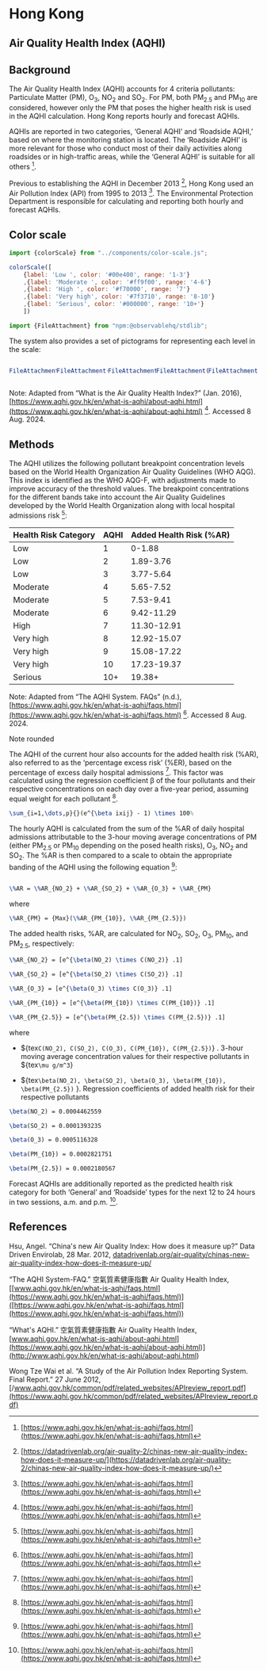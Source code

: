 # Hong Kong

## Air Quality Health Index (AQHI)

## Background

The Air Quality Health Index (AQHI) accounts for 4 criteria pollutants: Particulate Matter (PM), O<sub>3</sub>, NO<sub>2</sub> and SO<sub>2</sub>. For PM, both PM<sub>2.5</sub> and PM<sub>10</sub> are considered, however only the PM that poses the higher health risk is used in the AQHI calculation. Hong Kong reports hourly and forecast AQHIs.

AQHIs are reported in two categories, ‘General AQHI’ and ‘Roadside AQHI,’ based on where the monitoring station is located. The ‘Roadside AQHI’ is more relevant for those who conduct most of their daily activities along roadsides or in high-traffic areas, while the ‘General AQHI’ is suitable for all others [^1].

Previous to establishing the AQHI in December 2013 [^2], Hong Kong used an Air Pollution Index (API) from 1995 to 2013 [^1]. The Environmental Protection Department is responsible for calculating and reporting both hourly and forecast AQHIs.

## Color scale

```js
import {colorScale} from "../components/color-scale.js";
```

```js
colorScale([
    {label: 'Low ', color: '#00e400', range: '1-3'}
    ,{label: 'Moderate ', color: '#ff9f00', range: '4-6'}
    ,{label: 'High ', color: '#f70000', range: '7'}
    ,{label: 'Very high', color: '#7f3710', range: '8-10'}
    ,{label: 'Serious', color: '#000000', range: '10+'}
    ])
```

```js
import {FileAttachment} from "npm:@observablehq/stdlib";
```

The system also provides a set of pictograms for representing each level in the scale:


<div style="display: flex;">

```js
FileAttachment('../imgs/hk_icon_low.svg').image({height: 90})
```

```js
FileAttachment('../imgs/hk_icon_moderate.svg').image({height: 90})
```


```js
FileAttachment('../imgs/hk_icon_high.svg').image({height: 90})
```

```js
FileAttachment('../imgs/hk_icon_very_high.svg').image({height: 90})
```


```js
FileAttachment('../imgs/hk_icon_serious.svg').image({height: 90})
```

</div>

Note: Adapted from “What is the Air Quality Health Index?” (Jan. 2016), [https://www.aqhi.gov.hk/en/what-is-aqhi/about-aqhi.html](https://www.aqhi.gov.hk/en/what-is-aqhi/about-aqhi.html) [^1]. Accessed 8 Aug. 2024.

## Methods

The AQHI utilizes the following pollutant breakpoint concentration levels based on the World Health Organization Air Quality Guidelines (WHO AQG). This index is identified as the WHO AQG-F, with adjustments made to improve accuracy of the threshold values. The breakpoint concentrations for the different bands take into account the Air Quality Guidelines developed by the World Health Organization along with local hospital admissions risk [^1]:

| Health Risk Category | AQHI | Added Health Risk (%AR) |
| :---- | :---- | :---- |
| Low | 1 | 0-1.88 |
| Low | 2 | 1.89-3.76 |
| Low | 3 | 3.77-5.64 |
| Moderate | 4 | 5.65-7.52 |
| Moderate | 5 | 7.53-9.41 |
| Moderate | 6 | 9.42-11.29 |
| High | 7 | 11.30-12.91 |
| Very high | 8 | 12.92-15.07 |
| Very high | 9 | 15.08-17.22 |
| Very high | 10 | 17.23-19.37 |
| Serious | 10+ | 19.38+ |

Note: Adapted from “The AQHI System. FAQs” (n.d.), [https://www.aqhi.gov.hk/en/what-is-aqhi/faqs.html](https://www.aqhi.gov.hk/en/what-is-aqhi/faqs.html) [^1]. Accessed 8 Aug. 2024.

Note rounded

The AQHI of the current hour also accounts for the added health risk (%AR), also referred to as the ‘percentage excess risk’ (%ER), based on the percentage of excess daily hospital admissions [^1]. This factor was calculated using the regression coefficient β of the four pollutants and their respective concentrations on each day over a five-year period, assuming equal weight for each pollutant [^1].


```tex
\sum_{i=1,\dots,p}{}(e^{\beta ixij} - 1) \times 100%
```

The hourly AQHI is calculated from the sum of the %AR of daily hospital admissions attributable to the 3-hour moving average concentrations of PM (either PM<sub>2.5</sub> or PM<sub>10</sub> depending on the posed health risks), O<sub>3</sub>, NO<sub>2</sub> and SO<sub>2</sub>. The %AR is then compared to a scale to obtain the appropriate banding of the AQHI using the following equation [^1]:


```tex

```

```tex
\%AR = \%AR_{NO_2} + \%AR_{SO_2} + \%AR_{O_3} + \%AR_{PM}  
```

where

```tex
\%AR_{PM} = {Max}(\%AR_{PM_{10}}, \%AR_{PM_{2.5}})    
```

The added health risks, %AR, are calculated for NO<sub>2</sub>, SO<sub>2</sub>, O<sub>3</sub>, PM<sub>10</sub>, and PM<sub>2.5</sub>, respectively:

```tex
\%AR_{NO_2} = [e^{\beta(NO_2) \times C(NO_2)} .1]  
```  

```tex
\%AR_{SO_2} = [e^{\beta(SO_2) \times C(SO_2)} .1]  
```  

```tex
\%AR_{O_3} = [e^{\beta(O_3) \times C(O_3)} .1]  
```  

```tex
\%AR_{PM_{10}} = [e^{\beta(PM_{10}) \times C(PM_{10})} .1]  
```  

```tex
\%AR_{PM_{2.5}} = [e^{\beta(PM_{2.5}) \times C(PM_{2.5})} .1]  
```

where  

* ${tex`C(NO_2), C(SO_2), C(O_3), C(PM_{10}), C(PM_{2.5})`} . 3-hour moving average concentration values for their respective pollutants in ${tex`\mu g/m^3`}

* ${tex`\beta(NO_2), \beta(SO_2), \beta(O_3), \beta(PM_{10}), \beta(PM_{2.5})` }. Regression coefficients of added health risk for their respective pollutants

```tex
\beta(NO_2) = 0.0004462559  
```  

```tex
\beta(SO_2) = 0.0001393235  
```  

```tex
\beta(O_3) = 0.0005116328  
```  

```tex
\beta(PM_{10}) = 0.0002821751  
```  

```tex
\beta(PM_{2.5}) = 0.0002180567  
```

Forecast AQHIs are additionally reported as the predicted health risk category for both ‘General’ and ‘Roadside’ types for the next 12 to 24 hours in two sessions, a.m. and p.m. [^1].

## References

Hsu, Angel. “China's new Air Quality Index: How does it measure up?” Data Driven Envirolab, 28 Mar. 2012, [datadrivenlab.org/air-quality/chinas-new-air-quality-index-how-does-it-measure-up/](https://datadrivenlab.org/air-quality/chinas-new-air-quality-index-how-does-it-measure-up/)

“The AQHI System-FAQ.” 空氣質素健康指數 Air Quality Health Index, [[www.aqhi.gov.hk/en/what-is-aqhi/faqs.html](https://www.aqhi.gov.hk/en/what-is-aqhi/faqs.html)]([https://www.aqhi.gov.hk/en/what-is-aqhi/faqs.html](https://www.aqhi.gov.hk/en/what-is-aqhi/faqs.html))

“What's AQHI.” 空氣質素健康指數 Air Quality Health Index, [[www.aqhi.gov.hk/en/what-is-aqhi/about-aqhi.html](https://www.aqhi.gov.hk/en/what-is-aqhi/about-aqhi.html)](<http://www.aqhi.gov.hk/en/what-is-aqhi/about-aqhi.html>](<https://www.aqhi.gov.hk/en/what-is-aqhi/about-aqhi.html>))

Wong Tze Wai et al. “A Study of the Air Pollution Index Reporting System. Final Report.” 27 June 2012, [/www.aqhi.gov.hk/common/pdf/related_websites/APIreview_report.pdf](https://www.aqhi.gov.hk/common/pdf/related_websites/APIreview_report.pdf)

[^1]: [https://www.aqhi.gov.hk/en/what-is-aqhi/faqs.html](https://www.aqhi.gov.hk/en/what-is-aqhi/faqs.html)  
[^2]: [https://datadrivenlab.org/air-quality-2/chinas-new-air-quality-index-how-does-it-measure-up/](https://datadrivenlab.org/air-quality-2/chinas-new-air-quality-index-how-does-it-measure-up/)  
